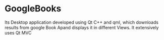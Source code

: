 # GoogleBooks

Its Desktop application developed using Qt C++ and qml, which downloads results from google Book Apand displays it in different Views.
It extensively uses Qt MVC 
